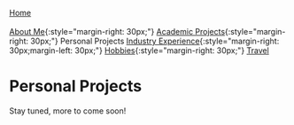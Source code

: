 [Home](../index.md)<br/><br/>
[About Me](../aboutMe/index.md){:style="margin-right: 30px;"}
[Academic Projects](../academicProjects/index.md){:style="margin-right: 30px;"}
Personal Projects
[Industry Experience](../industryExperience/index.md){:style="margin-right: 30px;margin-left: 30px;"}
[Hobbies](../hobbies/index.md){:style="margin-right: 30px;"}
[Travel](../travel/index.md)

# Personal Projects

Stay tuned, more to come soon!